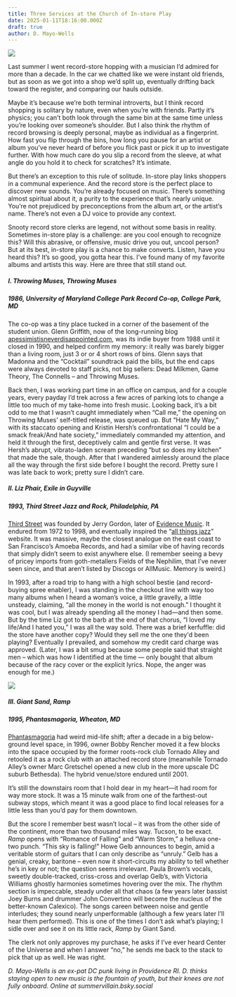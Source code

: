```yaml
---
title: Three Services at the Church of In-store Play
date: 2025-01-11T18:16:00.000Z
draft: true
author: D. Mayo-Wells
---
```



![](/images/upload/tm.jpg)


Last summer I went record-store hopping with a musician I’d admired for more than a decade. In the car we chatted like we were instant old friends, but as soon as we got into a shop we’d split up, eventually drifting back toward the register, and comparing our hauls outside.

Maybe it’s because we’re both terminal introverts, but I think record shopping is solitary by nature, even when you’re with friends. Partly it’s physics; you can’t both look through the same bin at the same time unless you’re looking over someone’s shoulder. But I also think the rhythm of record browsing is deeply personal, maybe as individual as a fingerprint. How fast you flip through the bins, how long you pause for an artist or album you’ve never heard of before you flick past or pick it up to investigate further. With how much care do you slip a record from the sleeve, at what angle do you hold it to check for scratches? It’s intimate.

But there’s an exception to this rule of solitude. In-store play links shoppers in a communal experience. And the record store is the perfect place to discover new sounds. You’re already focused on music. There’s something almost spiritual about it, a purity to the experience that’s nearly unique. You’re not prejudiced by preconceptions from the album art, or the artist’s name. There’s not even a DJ voice to provide any context.

Snooty record store clerks are legend, not without some basis in reality. Sometimes in-store play is a challenge: are you cool enough to recognize this? Will this abrasive, or offensive, music drive you out, uncool person? But at its best, in-store play is a chance to make converts. Listen, have you heard this? It’s so good, you gotta hear this. I’ve found many of my favorite albums and artists this way. Here are three that still stand out.

##### I. Throwing Muses, *Throwing Muses*

##### 1986, University of Maryland College Park Record Co-op, College Park, MD

The co-op was a tiny place tucked in a corner of the basement of the student union. Glenn Griffith, now of the long-running blog [apessimistisneverdisappointed.com](http://apessimistisneverdisappointed.com/), was its indie buyer from 1988 until it closed in 1990, and helped confirm my memory: it really was barely bigger than a living room, just 3 or or 4 short rows of bins. Glenn says that Madonna and the “Cocktail” soundtrack paid the bills, but the end caps were always devoted to staff picks, not big sellers: Dead Milkmen, Game Theory, The Connells – and Throwing Muses.

Back then, I was working part time in an office on campus, and for a couple years, every payday I’d trek across a few acres of parking lots to change a little too much of my take-home into fresh music. Looking back, it’s a bit odd to me that I wasn’t caught immediately when “Call me,” the opening on Throwing Muses’ self-titled release, was queued up. But “Hate My Way,” with its staccato opening and Kristin Hersh’s confrontational “I could be a smack freak/And hate society,” immediately commanded my attention, and held it through the first, deceptively calm and gentle first verse. It was Hersh’s abrupt, vibrato-laden scream preceding “but so does my kitchen” that made the sale, though. After that I wandered aimlessly around the place all the way through the first side before I bought the record. Pretty sure I was late back to work; pretty sure I didn’t care.

##### II. Liz Phair, *Exile in Guyville*

##### 1993, Third Street Jazz and Rock, Philadelphia, PA

[Third Street](www.vinylworld.org/record-shop/third-street-jazz-and-rock/) was founded by Jerry Gordon, later of [Evidence Music](https://en.wikipedia.org/wiki/Evidence_Music). It endured from 1972 to 1998, and eventually inspired the “[all things jazz](3rdstreetjazz.com.)” website.[](http://3rdstreetjazz.com/) It was massive, maybe the closest analogue on the east coast to San Francisco’s Amoeba Records, and had a similar vibe of having records that simply didn’t seem to exist anywhere else. (I remember seeing a bevy of pricey imports from goth-metallers Fields of the Nephilim, that I’ve never seen since, and that aren’t listed by Discogs or AllMusic. Memory is weird.)

In 1993, after a road trip to hang with a high school bestie (and record-buying spree enabler), I was standing in the checkout line with way too many albums when I heard a woman’s voice, a little gravelly, a little unsteady, claiming, “all the money in the world is not enough.” I thought it was cool, but I was already spending all the money I had—and then some. But by the time Liz got to the barb at the end of that chorus, “I loved my life/And I hated you,” I was all the way sold. There was a brief kerfuffle: did the store have another copy? Would they sell me the one they'd been playing? Eventually I prevailed, and somehow my credit card charge was approved. (Later, I was a bit smug because some people said that straight men – which was how I identified at the time — only bought that album because of the racy cover or the explicit lyrics. Nope, the anger was enough for me.)



![](/images/upload/gs.jpg)

##### III. Giant Sand, *Ramp* 

##### 1995, Phantasmagoria, Wheaton, MD

[Phantasmagoria](www.washingtonpost.com/archive/lifestyle/1996/07/26/its-a-record-store-its-a-nightclub-its-phantasmagoria/2371e9b2-692a-40d5-a4f8-2d21502e342/) had weird mid-life shift; after a decade in a big below-ground level space, in 1996, owner Bobby Rencher moved it a few blocks into the space occupied by the former roots-rock club Tornado Alley and retooled it as a rock club with an attached record store (meanwhile Tornado Alley’s owner Marc Gretschel opened a new club in the more upscale DC suburb Bethesda). The hybrid venue/store endured until 2001.

It’s still the downstairs room that I hold dear in my heart—it had room for way more stock. It was a 15 minute walk from one of the farthest-out subway stops, which meant it was a good place to find local releases for a little less than you’d pay for them downtown. 

But the score I remember best wasn’t local – it was from the other side of the continent, more than two thousand miles way. Tucson, to be exact. *Ramp* opens with “Romance of Falling” and “Warm Storm,” a helluva one-two punch. “This sky is falling!” Howe Gelb announces to begin, amid a veritable storm of guitars that I can only describe as “unruly.” Gelb has a genial, creaky, baritone – even now it short-circuits my ability to tell whether he’s in key or not; the question seems irrelevant. Paula Brown’s vocals, sweetly double-tracked, criss-cross and overlap Gelb’s, with Victoria Williams ghostly harmonies sometimes hovering over the mix. The rhythm section is impeccable, steady under all that chaos (a few years later bassist Joey Burns and drummer John Convertino will become the nucleus of the better-known Calexico). The songs careen between noise and gentle interludes; they sound nearly unperformable (although a few years later I’ll hear them performed). This is one of the times I don’t ask what’s playing; I sidle over and see it on its little rack, *Ramp* by Giant Sand. 

The clerk not only approves my purchase, he asks if I’ve ever heard Center of the Universe and when I answer “no,” he sends me back to the stack to pick that up as well. He was right.

[](http://www.washingtonpost.com/archive/lifestyle/1996/07/26/its-a-record-store-its-a-nightclub-its-phantasmagoria/2371e9b2-692a-40d5-a4f8-2d21502e3426/)

*D. Mayo-Wells is an ex-pat DC punk living in Providence RI. D. thinks staying open to new music is the fountain of youth, but their knees are not fully onboard. Online at summervillain.bsky.social*
